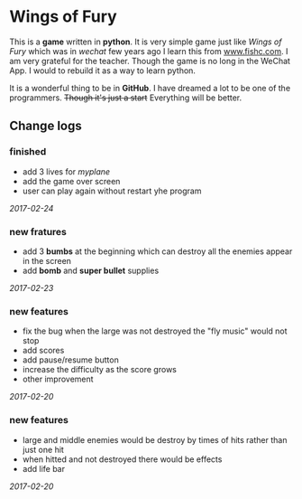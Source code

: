 # Wings of Fury

This is a **game** written in **python**. 
It is very simple game just like *Wings of Fury* which was in *wechat* few years ago
I learn this from www.fishc.com. I am very grateful for the teacher.
Though the game is no long in the WeChat App. I would to rebuild it as a way to learn python.

It is a wonderful thing to be in **GitHub**. I have dreamed a lot to be one of the programmers. ~~Though it's just a start~~ Everything will be better.

## Change logs

### finished
- add 3 lives for *myplane*
- add the game over screen
- user can play again without restart yhe program

*2017-02-24*


### new fratures
- add 3 **bumbs** at the beginning which can destroy all the enemies appear in the screen
- add **bomb** and **super bullet** supplies

*2017-02-23*


### new features
- fix the bug when the large was not destroyed the "fly music" would not stop
- add scores
- add pause/resume button
- increase the difficulty as the score grows
- other improvement

*2017-02-20*


### new features
- large and middle enemies would be destroy by times of hits rather than just one hit
- when hitted and not destroyed there would be effects
- add life bar

*2017-02-20*
